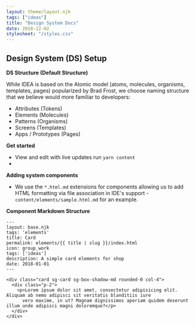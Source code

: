 ```yaml
---
layout: theme/layout.njk
tags: ["ideas"]
title: "Design System Docs"
date: 2018-12-02
stylesheet: "/styles.css"
---
```


## Design System (DS) Setup

**DS Structure (Default Structure)**

While IDEA is based on the Atomic model (atoms, molecules, organisms, templates, pages) popularized by Brad Frost, we choose naming structure that we believe would more familiar to developers:

- Attributes (Tokens)
- Elements (Molecules)
- Patterns (Organisms)
- Screens (Templates)
- Apps / Prototypes (Pages)

**Get started**

- View and edit with live updates run `yarn content`
-

**Adding system components**

- We use the `*.html.md` extensions for components allowing us to add HTML formatting via file association in IDE's support - `content/elements/sample.html.md` for an example.

**Component Markdown Structure**

```
---
layout: base.njk
tags: 'elements'
title: Card
permalink: elements/{{ title | slug }}/index.html
icon: group_work
tags: ['ideas']
description: A simple card elements for shop
date: 2018-01-01
---

<div class="card sg-card sg-box-shadow-md rounded-0 col-4">
  <div class="p-2">
    <p>Lorem ipsum dolor sit amet, consectetur adipisicing elit. Aliquam ab nemo adipisci sit veritatis blanditiis iure
      vero maxime, in ut? Magnam dignissimos aperiam quidem deserunt illum unde adipisci magni doloremque?</p>
  </div>
</div>


```
